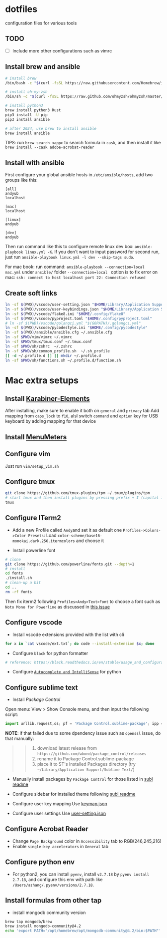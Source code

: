 # dotfiles
configuration files for various tools

## TODO

- [ ] Include more other configurations such as vimrc

## Install brew and ansible

```sh
# install brew
/bin/bash -c "$(curl -fsSL https://raw.githubusercontent.com/Homebrew/install/HEAD/install.sh)"

# install oh-my-zsh
/bin/sh -c "$(curl -fsSL https://raw.github.com/ohmyzsh/ohmyzsh/master/tools/install.sh)"

# install python3
brew install python3 Rust
pip3 install -U pip
pip3 install ansible

# after 2024, use brew to install ansible
brew install ansible
```

TIPS: run `brew search <app>` to search formula in `cask`, and then install it like `brew install --cask adobe-acrobat-reader`

## Install with ansible

First configure your global ansible hosts in `/etc/ansible/hosts`, add two groups like this:

```inf
[all]
andyub
localhost

[mac]
localhost

[linux]
andyub

[dev]
andyub
```

Then run command like this to configure remote linux dev box: `ansible-playbook linux.yml -K`.
If you don't want to input password for second run, just run `ansible-playbook linux.yml -l dev --skip-tags sudo`.

For mac book: run command: `ansible-playbook --connection=local  mac.yml` under `ansible/` folder
`--connection=local ` option is to fix error on mac: `ssh: connect to host localhost port 22: Connection refused`

## Create soft links

```sh
ln -sf $(PWD)/vscode/user-setting.json "$HOME/Library/Application Support/Code/User/settings.json"
ln -sf $(PWD)/vscode/user-keybindings.json "$HOME/Library/Application Support/Code/User/keybindings.json"
ln -sf $(PWD)/vscode/flake8.ini "$HOME/.config/flake8"
ln -sf $(PWD)/vscode/pyproject.toml "$HOME/.config/pyproject.toml"
# ln -sf $(PWD)/vscode/golangci.yml "$(GOPATH)/.golangci.yml"
ln -sf $(PWD)/vscode/pycodestyle.ini "$HOME/.config/pycodestyle"
ln -sf $(PWD)/ansible/ansible.cfg ~/.ansible.cfg
ln -sf $PWD/vim/vimrc ~/.vimrc
ln -sf $PWD/tmux/tmux.conf ~/.tmux.conf
ln -sf $PWD/sh/zshrc  ~/.zshrc
ln -sf $PWD/sh/common_profile.sh  ~/.sh_profile
[[ -d ~/.profile.d ]] || mkdir ~/.profile.d
ln -sf $PWD/sh/functions.sh ~/.profile.d/function.sh
```


# Mac extra setups

## Install [Karabiner-Elements](https://karabiner-elements.pqrs.org/)

After installing, make sure to enable it both on `general` and `privacy` tab
Add mapping from `caps_lock` to `f10`, alsl switch `command` and `option` key for USB keyboard by adding mapping for that device

## Install [MenuMeters](https://member.ipmu.jp/yuji.tachikawa/MenuMetersElCapitan/)

## Configure vim

Just run `vim/setup_vim.sh`

## Configure tmux

```sh
git clone https://github.com/tmux-plugins/tpm ~/.tmux/plugins/tpm
# start tmux and then install plugins by pressing prefix + I (capital i, as in Install) 
tmux
```

## Configure ITerm2

- Add a new Profile called `Andy`and set it as default one
`Profiles->Colors->Color Presets`: Load `color-scheme/base16-monokai.dark.256.itermcolors` and choose it

- Install powerline font

```sh
# clone
git clone https://github.com/powerline/fonts.git --depth=1
# install
cd fonts
./install.sh
# clean-up a bit
cd ..
rm -rf fonts

```
Then fix iterm2 following `Profiles>Andy>Text>Font` to choose a font such as `Noto Mono for Powerline` as discussed in [this issue](https://github.com/powerline/fonts/issues/44)

## Configure vscode

- Install vscode extensions provided with the list with cli
```sh
for x in `cat vscode/ext.txt`; do code --install-extension $x; done
```

- Configure `black` for python formatter

```sh
# reference: https://black.readthedocs.io/en/stable/usage_and_configuration/the_basics.html#configuration-via-a-file
```

- Configure [`Autocomplete and IntelliSense`](https://code.visualstudio.com/docs/python/editing) for python



## Configure sublime text

- Install *Package Control*

Open menu: View > Show Console menu, and then input the following script:

```py
import urllib.request,os; pf = 'Package Control.sublime-package'; ipp = sublime.installed_packages_path(); urllib.request.install_opener( urllib.request.build_opener( urllib.request.ProxyHandler()) ); open(os.path.join(ipp, pf), 'wb').write(urllib.request.urlopen( 'http://sublime.wbond.net/' + pf.replace(' ','%20')).read())
```
__NOTE__: if that failed due to some dpendency issue such as `openssl` issue, do that manually:
>> 1. download latest release from `https://github.com/wbond/package_control/releases`
>> 2. rename it to Package Control.sublime-package
>> 3. place it to ST's Installed Packages directory (try `~/Library/Application Support/Sublime Text/`)

- Manually install packages by `Package Control` for those listed in [subl readme](./sublime/README.md)

- Configure sidebar for installed theme following [subl readme](./sublime/README.md)

- Configure user key mapping
Use [keymap.json](./sublime/keymap.json)

- Configure user settings
Use [user-setting.json](./sublime/user-setting.json)

## Configure Acrobat Reader

- Change `Page Background` color in `Accessibility` tab to RGB(246,245,216)
- Enable `single-key accelerators` in `General` tab

## Configure python env

- For python2, you can install `pyenv`, install `v2.7.18` by `pyenv install  2.7.18`, and configure this env with path like `/Users/azhang/.pyenv/versions/2.7.18`.

## Install formulas from other tap

- install mongodb community version
```sh
brew tap mongodb/brew
brew install mongodb-community@4.2
echo 'export PATH="/opt/homebrew/opt/mongodb-community@4.2/bin:$PATH"' >> ~/.zshrc
```
